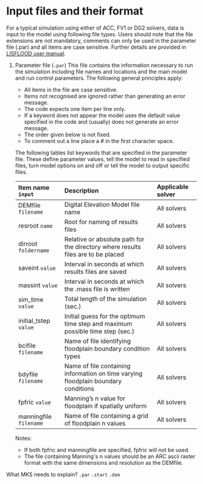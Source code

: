 # Input files and their format
For a typical simulation using either of ACC, FV1 or DG2 solvers, data is input to the model using following file types. Users should note that the file extensions are not mandatory, comments can only be used in the parameter file (.par) and all items are case sensitive. Further details are provided in [LISFLOOD user manual](https://drive.google.com/file/d/1Yk5txMWWfSqPcPOqjQh30XLSp8Sypy1M/view). 

1. Parameter file (`.par`)
   This file contains the information necessary to run the simulation including file names and locations and the main model and run control parameters. The following general    principles apply:
   * All items in the file are case sensitive.
   * Items not recognised are ignored rather than generating an error message.
   * The code expects one item per line only.
   * If a keyword does not appear the model uses the default value specified in the code and (usually) does not generate an error message.
   * The order given below is not fixed.
   * To comment out a line place a # in the first character space.

   The following tables list keywords that are specified in the parameter file. These define parameter values, tell the model to read in specified files, turn model options on and off or tell the model to output specific files.


   | Item name `input` | Description | Applicable solver |
   | :---         | :---      | :--- |
   | DEMfile `filename`   | Digital Elevation Model file name     | All solvers    |
   | resroot `name`     | Root for naming of results files       | All solvers      |
   | dirroot `foldername`     | Relative or absolute path for the directory where results files are to be placed       | All solvers      |
   | saveint `value`     | Interval in seconds at which results files are saved       | All solvers      |
   | massint `value`     | Interval in seconds at which the .mass file is written     | All solvers      |
   | sim_time `value`     | Total length of the simulation (sec.)       | All solvers      |
   | initial_tstep `value`     | Initial guess for the optimum time step and maximum possible time step (sec.)      | All solvers      |
   | bcifile `filename`     | Name of file identifying floodplain boundary condition types       | All solvers      |
   | bdyfile `filename`     | Name of file containing information on time varying floodplain boundary conditions       | All solvers      |
   | fpfric `value`     | Manning’s n value for floodplain if spatially uniform       | All solvers      |
   | manningfile `filename`     | Name of file containing a grid of floodplain n values       | All solvers      |
   
   
   Notes: 
     * If both fpfric and manningfile are specified, fpfric will not be used.
     * The file containing Manning's n values should be an ARC ascii raster format with the same dimensions and resolution as the DEMfile. 


What MKS needs to explain? 
`.par`
`.start`
`.dem`

